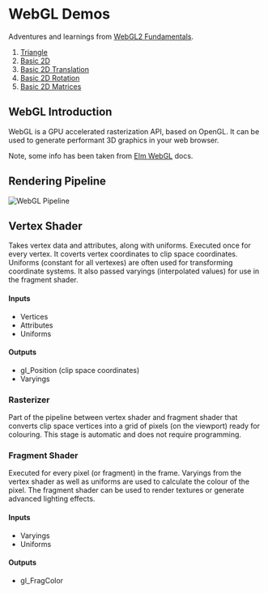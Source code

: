# WebGL Demos

Adventures and learnings from [WebGL2 Fundamentals](https://webgl2fundamentals.org/).

1.  [Triangle](https://dtcristo.github.io/webgl-demos/triangle/)
2.  [Basic 2D](https://dtcristo.github.io/webgl-demos/basic-2d/)
3.  [Basic 2D Translation](https://dtcristo.github.io/webgl-demos/basic-2d-translation/)
4.  [Basic 2D Rotation](https://dtcristo.github.io/webgl-demos/basic-2d-rotation/)
5.  [Basic 2D Matrices](https://dtcristo.github.io/webgl-demos/basic-2d-matrices/)

## WebGL Introduction

WebGL is a GPU accelerated rasterization API, based on OpenGL. It can be used to generate performant 3D graphics in your web browser.

Note, some info has been taken from [Elm WebGL](https://github.com/elm-community/webgl) docs.

## Rendering Pipeline

![WebGL Pipeline](https://raw.githubusercontent.com/elm-community/webgl/master/pipeline.png)

## Vertex Shader
Takes vertex data and attributes, along with uniforms. Executed once for every vertex. It coverts vertex coordinates to clip space coordinates. Uniforms (constant for all vertexes) are often used for transforming coordinate systems. It also passed varyings (interpolated values) for use in the fragment shader.

#### Inputs
* Vertices
* Attributes
* Uniforms

#### Outputs
* gl_Position (clip space coordinates)
* Varyings

### Rasterizer
Part of the pipeline between vertex shader and fragment shader that converts clip space vertices into a grid of pixels (on the viewport) ready for colouring. This stage is automatic and does not require programming.

### Fragment Shader
Executed for every pixel (or fragment) in the frame. Varyings from the vertex shader as well as uniforms are used to calculate the colour of the pixel. The fragment shader can be used to render textures or generate advanced lighting effects.

#### Inputs
* Varyings
* Uniforms

#### Outputs
* gl_FragColor
